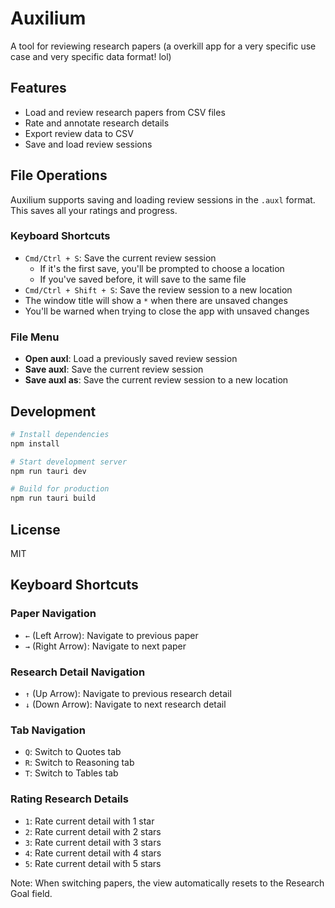 # Auxilium

A tool for reviewing research papers (a overkill app for a very specific use case and very specific data format! lol)

## Features

- Load and review research papers from CSV files
- Rate and annotate research details
- Export review data to CSV
- Save and load review sessions

## File Operations

Auxilium supports saving and loading review sessions in the `.auxl` format. This saves all your ratings and progress.

### Keyboard Shortcuts

- `Cmd/Ctrl + S`: Save the current review session
  - If it's the first save, you'll be prompted to choose a location
  - If you've saved before, it will save to the same file
- `Cmd/Ctrl + Shift + S`: Save the review session to a new location
- The window title will show a `*` when there are unsaved changes
- You'll be warned when trying to close the app with unsaved changes

### File Menu

- **Open auxl**: Load a previously saved review session
- **Save auxl**: Save the current review session
- **Save auxl as**: Save the current review session to a new location

## Development

```bash
# Install dependencies
npm install

# Start development server
npm run tauri dev

# Build for production
npm run tauri build
```

## License

MIT

## Keyboard Shortcuts

### Paper Navigation
- `←` (Left Arrow): Navigate to previous paper
- `→` (Right Arrow): Navigate to next paper

### Research Detail Navigation
- `↑` (Up Arrow): Navigate to previous research detail
- `↓` (Down Arrow): Navigate to next research detail

### Tab Navigation
- `Q`: Switch to Quotes tab
- `R`: Switch to Reasoning tab
- `T`: Switch to Tables tab

### Rating Research Details
- `1`: Rate current detail with 1 star
- `2`: Rate current detail with 2 stars
- `3`: Rate current detail with 3 stars
- `4`: Rate current detail with 4 stars
- `5`: Rate current detail with 5 stars

Note: When switching papers, the view automatically resets to the Research Goal field.

